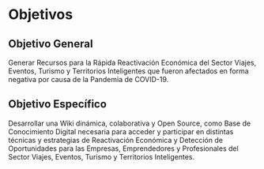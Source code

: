 # Objetivos

## Objetivo General

Generar Recursos para la Rápida Reactivación Económica del Sector Viajes,
Eventos, Turismo y Territorios Inteligentes que fueron afectados en forma
negativa por causa de la Pandemia de COVID-19.

## Objetivo Específico

Desarrollar una Wiki dinámica, colaborativa y Open Source, como
Base de Conocimiento Digital necesaria para acceder y participar en distintas técnicas y
estrategias de Reactivación Económica y Detección de Oportunidades para las 
Empresas, Emprendedores y Profesionales del Sector Viajes, Eventos, Turismo y
Territorios Inteligentes.

